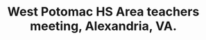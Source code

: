 ---
title: "West Potomac HS Area teachers meeting, Alexandria, VA."
project_id: 
conf_date: 2006-07-06
conference_id: ""
presenters:
   - peter_bandettini
summary: "<p>West Potomac HS Area teachers meeting, Alexandria, VA.</p>"
file: /assets/presentations/T193.ppt
filename: T193.ppt
layout: presentation
---